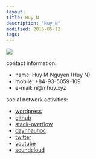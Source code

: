 ```yaml
---
layout:
title: Huy N
description: "Huy N"
modified: 2015-05-12
tags: 
---
```


<img src="https://davidng94.files.wordpress.com/2016/07/img_20160730_201747.jpg">

<p>contact information:</p>
 <ul>
   <li>name: Huy M Nguyen (Huy N)</li>
   <li>mobile: +84-93-5059-109</li>
   <li>e-mail: n@mhuy.xyz</li>
 </ul>
<p>social network activities:</p>
 <ul>
  <li><a href="https://davidng94.wordpress.com" target="_blank">wordpress</a></li>
<li><a href="https://github.com/minhhuy150894" target="_blank">github</a></li>
<li><a href="http://stackoverflow.com/users/5512611/huy-n" target="_blank">stack-overflow</a></li>
<li><a href="http://daynhauhoc.com/users/david15894" target="_blank">daynhauhoc</a></li>
<li><a href="https://twitter.com/huyng94" target="_blank">twitter</a></li>
<li><a href="https://www.youtube.com/channel/UC_BcJL6407-pBo8Fiu3AHvQ" target="_blank">youtube</a></li>
<li><a href="https://soundcloud.com/david15894" target="_blank">soundcloud</a></li>
 </ul>
